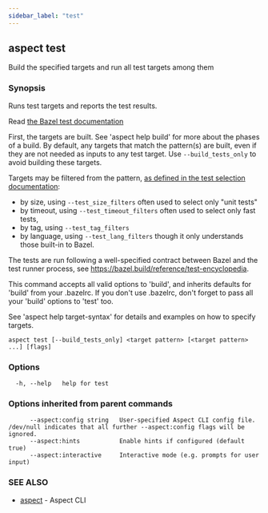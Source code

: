 ```yaml
---
sidebar_label: "test"
---
```

## aspect test

Build the specified targets and run all test targets among them

### Synopsis

Runs test targets and reports the test results.

Read [the Bazel test documentation](https://bazel.build/docs/user-manual#running-tests)

First, the targets are built. See 'aspect help build' for more about the phases of a build.
By default, any targets that match the pattern(s) are built, even if they are not needed as inputs
to any test target. Use `--build_tests_only` to avoid building these targets.

Targets may be filtered from the pattern, [as defined in the test selection documentation](https://bazel.build/docs/user-manual#test-selection):
- by size, using `--test_size_filters` often used to select only "unit tests"
- by timeout, using `--test_timeout_filters` often used to select only fast tests,
- by tag, using `--test_tag_filters`
- by language, using `--test_lang_filters` though it only understands those built-in to Bazel.

The tests are run following a well-specified contract between Bazel and the test runner process, see
https://bazel.build/reference/test-encyclopedia.

This command accepts all valid options to 'build', and inherits
defaults for 'build' from your .bazelrc.  If you don't use .bazelrc,
don't forget to pass all your 'build' options to 'test' too.

See 'aspect help target-syntax' for details and examples on how to specify targets.


```
aspect test [--build_tests_only] <target pattern> [<target pattern> ...] [flags]
```

### Options

```
  -h, --help   help for test
```

### Options inherited from parent commands

```
      --aspect:config string   User-specified Aspect CLI config file. /dev/null indicates that all further --aspect:config flags will be ignored.
      --aspect:hints           Enable hints if configured (default true)
      --aspect:interactive     Interactive mode (e.g. prompts for user input)
```

### SEE ALSO

* [aspect](aspect.md)	 - Aspect CLI


